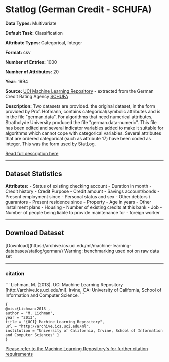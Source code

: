 # Statlog (German Credit - SCHUFA)

<b>Data Types:</b> Multivariate

<b>Default Task:</b> Classification

<b>Attribute Types:</b> Categorical, Integer

<b>Format:</b> csv

<b>Number of Entries:</b> 1000

<b>Number of Attributes:</b> 20

<b>Year:</b> 1994

<b>Source:</b> [UCI Machine Learning Repository](https://archive.ics.uci.edu/ml/datasets/Statlog+(German+Credit+Data)) - extracted from the German Credit Rating Agency [SCHUFA](https://www.schufa.de/en/)

<b>Description:</b> Two datasets are provided.  the original dataset, in the form provided
                    by Prof. Hofmann, contains categorical/symbolic attributes and
                    is in the file "german.data".                    For algorithms that need numerical attributes, Strathclyde University 
                    produced the file "german.data-numeric".  This file has been edited 
                    and several indicator variables added to make it suitable for 
                    algorithms which cannot cope with categorical variables.   Several
                    attributes that are ordered categorical (such as attribute 17) have
                    been coded as integer.    This was the form used by StatLog.

[Read full description here](https://archive.ics.uci.edu/ml/machine-learning-databases/statlog/german/german.doc)

---

<h2>Dataset Statistics</h2>
<b>Attributes:</b>
- Status of existing checking account
- Duration in month
- Credit history
- Credit Purpose
- Credit amount
- Savings account/bonds
- Present employment since
- Personal status and sex
- Other debtors / guarantors
- Present residence since
- Property
- Age in years
- Other installment plans
- Housing
- Number of existing credits at this bank
- Job
- Number of people being liable to provide maintenance for
- foreign worker

---

 <h2>Download Dataset</h2>
 [Download](https://archive.ics.uci.edu/ml/machine-learning-databases/statlog/german/)
Warning: benchmarking used not on raw data set

---


<h3>citation</h3>  
```
Lichman, M. (2013). UCI Machine Learning Repository [http://archive.ics.uci.edu/ml]. Irvine, CA: University of California, School of Information and Computer Science.
```


 ```
 {
 @misc{Lichman:2013 ,
 author = "M. Lichman",
 year = "2013",
 title = "{UCI} Machine Learning Repository",
 url = "http://archive.ics.uci.edu/ml",
 institution = "University of California, Irvine, School of Information and Computer Sciences" }
 }
 ```
 [Please refer to the Machine Learning Repository's for further citation requirements](https://archive.ics.uci.edu/ml/citation_policy.html)
